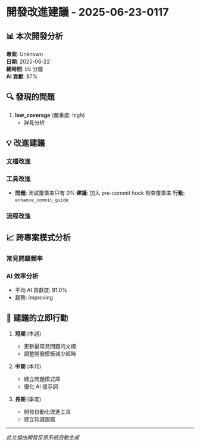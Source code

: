 # 開發改進建議 - 2025-06-23-0117

## 📊 本次開發分析

**專案**: Unknown  
**日期**: 2025-06-22  
**總時間**: 55 分鐘  
**AI 貢獻**: 87%

## 🔍 發現的問題

1. **low_coverage** (嚴重度: high)
   - 詳見分析

## 💡 改進建議

### 文檔改進
### 工具改進
- **問題**: 測試覆蓋率只有 0%
  **建議**: 加入 pre-commit hook 檢查覆蓋率
  **行動**: `enhance_commit_guide`

### 流程改進
## 📈 跨專案模式分析

### 常見問題頻率

### AI 效率分析
- 平均 AI 貢獻度: 91.0%
- 趨勢: improving

## 🎯 建議的立即行動

1. **短期** (本週)
   - 更新最常見問題的文檔
   - 調整開發模板減少超時

2. **中期** (本月)  
   - 建立問題模式庫
   - 優化 AI 提示詞

3. **長期** (季度)
   - 開發自動化改進工具
   - 建立知識圖譜

---

*此文檔由開發反思系統自動生成*
